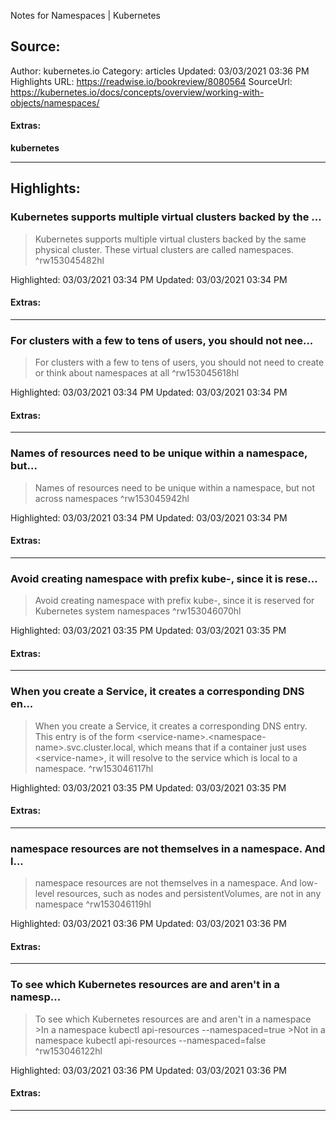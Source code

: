 Notes for Namespaces | Kubernetes

## Source:
Author: kubernetes.io
Category: articles
Updated: 03/03/2021 03:36 PM
Highlights URL: https://readwise.io/bookreview/8080564
SourceUrl: https://kubernetes.io/docs/concepts/overview/working-with-objects/namespaces/


#### Extras:
**kubernetes**

 
-----
 ## Highlights:

### Kubernetes supports multiple virtual clusters backed by the ...
>Kubernetes supports multiple virtual clusters backed by the same physical cluster. These virtual clusters are called namespaces. ^rw153045482hl


Highlighted: 03/03/2021 03:34 PM
Updated: 03/03/2021 03:34 PM


#### Extras:



------

### For clusters with a few to tens of users, you should not nee...
>For clusters with a few to tens of users, you should not need to create or think about namespaces at all ^rw153045618hl


Highlighted: 03/03/2021 03:34 PM
Updated: 03/03/2021 03:34 PM


#### Extras:



------

### Names of resources need to be unique within a namespace, but...
>Names of resources need to be unique within a namespace, but not across namespaces ^rw153045942hl


Highlighted: 03/03/2021 03:34 PM
Updated: 03/03/2021 03:34 PM


#### Extras:



------

### Avoid creating namespace with prefix kube-, since it is rese...
>Avoid creating namespace with prefix kube-, since it is reserved for Kubernetes system namespaces ^rw153046070hl


Highlighted: 03/03/2021 03:35 PM
Updated: 03/03/2021 03:35 PM


#### Extras:



------

### When you create a Service, it creates a corresponding DNS en...
>When you create a Service, it creates a corresponding DNS entry. This entry is of the form &lt;service-name&gt;.&lt;namespace-name&gt;.svc.cluster.local, which means that if a container just uses &lt;service-name&gt;, it will resolve to the service which is local to a namespace. ^rw153046117hl


Highlighted: 03/03/2021 03:35 PM
Updated: 03/03/2021 03:35 PM


#### Extras:



------

### namespace resources are not themselves in a namespace. And l...
>namespace resources are not themselves in a namespace. And low-level resources, such as nodes and persistentVolumes, are not in any namespace ^rw153046119hl


Highlighted: 03/03/2021 03:36 PM
Updated: 03/03/2021 03:36 PM


#### Extras:



------

### To see which Kubernetes resources are and aren't in a namesp...
>To see which Kubernetes resources are and aren&#39;t in a namespace
&gt;In a namespace
kubectl api-resources --namespaced=true
&gt;Not in a namespace
kubectl api-resources --namespaced=false ^rw153046122hl


Highlighted: 03/03/2021 03:36 PM
Updated: 03/03/2021 03:36 PM


#### Extras:



------

